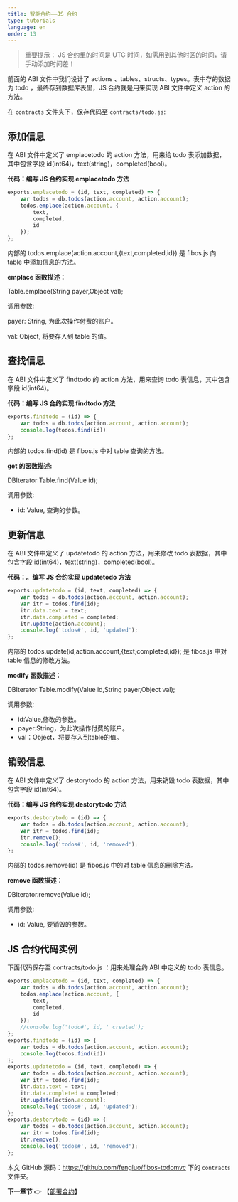 ```yaml
---
title: 智能合约——JS 合约
type: tutorials
language: en
order: 13
---
```

>重要提示：
>JS 合约里的时间是 UTC 时间，如需用到其他时区的时间，请手动添加时间差！

​前面的 ABI 文件中我们设计了 actions 、tables、structs、types。表中存的数据为 todo ，最终存到数据库表里，JS 合约就是用来实现 ABI 文件中定义 action 的方法。

在 `contracts` 文件夹下，保存代码至 `contracts/todo.js`:

## 添加信息

在 ABI 文件中定义了 emplacetodo 的 action 方法，用来给 todo 表添加数据，其中包含字段 id(int64)，text(string)，completed(bool)。

**代码：编写 JS 合约实现 emplacetodo 方法**

```javascript
exports.emplacetodo = (id, text, completed) => {
    var todos = db.todos(action.account, action.account);
    todos.emplace(action.account, {
        text,
        completed,
        id
    });
};
```

内部的 todos.emplace(action.account,{text,completed,id}) 是 fibos.js 向 table 中添加信息的方法。

**emplace 函数描述：**

Table.emplace(String payer,Object val);

调用参数:

payer: String, 为此次操作付费的账户。

val: Object, 将要存入到 table 的值。

## 查找信息

在 ABI 文件中定义了 findtodo 的 action 方法，用来查询 todo 表信息，其中包含字段 id(int64)。

**代码：编写 JS 合约实现 findtodo 方法**

```javascript
exports.findtodo = (id) => {
    var todos = db.todos(action.account, action.account);
    console.log(todos.find(id))
};
```

内部的 todos.find(id) 是 fibos.js 中对 table 查询的方法。

**get 的函数描述:**

DBIterator Table.find(Value id);

调用参数:

- id: Value, 查询的参数。

## 更新信息

在 ABI 文件中定义了 updatetodo 的 action 方法，用来修改 todo 表数据，其中包含字段 id(int64)，text(string)，completed(bool)。

**代码：。编写 JS 合约实现 updatetodo 方法**

```javascript
exports.updatetodo = (id, text, completed) => {
    var todos = db.todos(action.account, action.account);
    var itr = todos.find(id);
    itr.data.text = text;
    itr.data.completed = completed;
    itr.update(action.account);
    console.log('todos#', id, 'updated');
};
```

内部的 todos.update(id,action.account,{text,completed,id}); 是 fibos.js 中对 table 信息的修改方法。

**modify 函数描述：**

DBIterator Table.modify(Value id,String payer,Object val);

调用参数:

- id:Value,修改的参数。
- payer:String，为此次操作付费的账户。
- val：Object，将要存入到table的值。

## 销毁信息

在 ABI 文件中定义了 destorytodo 的 action 方法，用来销毁 todo 表数据，其中包含字段 id(int64)。

**代码：编写 JS 合约实现 destorytodo 方法**

```javascript
exports.destorytodo = (id) => {
    var todos = db.todos(action.account, action.account);
    var itr = todos.find(id);
    itr.remove();
    console.log('todos#', id, 'removed');
};
```

内部的 todos.remove(id) 是 fibos.js 中的对 table 信息的删除方法。

**remove 函数描述：**

DBIterator.remove(Value id);

调用参数:

- id: Value, 要销毁的参数。

## JS 合约代码实例

下面代码保存至 contracts/todo.js ：用来处理合约 ABI 中定义的 todo 表信息。

```javascript
exports.emplacetodo = (id, text, completed) => {
    var todos = db.todos(action.account, action.account);
    todos.emplace(action.account, {
        text,
        completed,
        id
    });
    //console.log('todo#', id, ' created');
};
exports.findtodo = (id) => {
    var todos = db.todos(action.account, action.account);
    console.log(todos.find(id))
};
exports.updatetodo = (id, text, completed) => {
    var todos = db.todos(action.account, action.account);
    var itr = todos.find(id);
    itr.data.text = text;
    itr.data.completed = completed;
    itr.update(action.account);
    console.log('todos#', id, 'updated');
};
exports.destorytodo = (id) => {
    var todos = db.todos(action.account, action.account);
    var itr = todos.find(id);
    itr.remove();
    console.log('todos#', id, 'removed');
};

```
本文 GitHub 源码：<https://github.com/fengluo/fibos-todomvc> 下的 `contracts` 文件夹。

**下一章节**
👉 【[部署合约](tutorials-deploy.html)】
